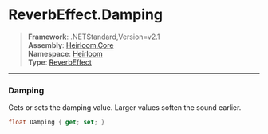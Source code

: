 # ReverbEffect.Damping

> **Framework**: .NETStandard,Version=v2.1  
> **Assembly**: [Heirloom.Core][0]  
> **Namespace**: [Heirloom][0]  
> **Type**: [ReverbEffect][1]

--------------------------------------------------------------------------------

### Damping

Gets or sets the damping value. Larger values soften the sound earlier.

```cs
float Damping { get; set; }
```

[0]: ../Heirloom.Core.md
[1]: Heirloom.ReverbEffect.md
